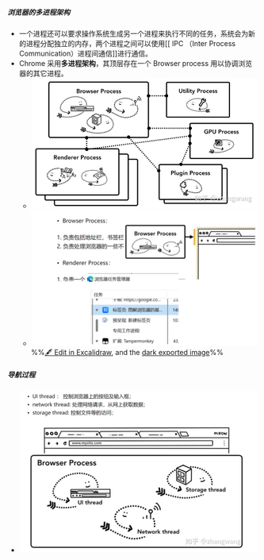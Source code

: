 ##### 浏览器的多进程架构
- 一个进程还可以要求操作系统生成另一个进程来执行不同的任务，系统会为新的进程分配独立的内存，两个进程之间可以使用[[ IPC （Inter Process Communication）进程间通信]]进行通信。
- Chrome 采用**多进程架构**，其顶层存在一个 Browser process 用以协调浏览器的其它进程。
	- ![](attachments/Pasted%20image%2020230101144706.png)
	- ![](attachments/%E4%BB%8E%E5%9C%A8%E6%B5%8F%E8%A7%88%E5%99%A8%E5%9C%B0%E5%9D%80%E6%A0%8F%E4%B8%AD%E8%BE%93%E5%85%A5%20url%20%E5%88%B0%E9%A1%B5%E9%9D%A2%E5%B1%95%E7%8E%B0%E7%9A%84%E7%9F%AD%E7%9F%AD%E5%87%A0%E7%A7%92%E5%86%85%E6%B5%8F%E8%A7%88%E5%99%A8%E7%A9%B6%E7%AB%9F%E5%81%9A%E4%BA%86%E4%BB%80%E4%B9%88%202023-01-01%2014.48.11.excalidraw.svg)
%%[🖋 Edit in Excalidraw](attachments/%E4%BB%8E%E5%9C%A8%E6%B5%8F%E8%A7%88%E5%99%A8%E5%9C%B0%E5%9D%80%E6%A0%8F%E4%B8%AD%E8%BE%93%E5%85%A5%20url%20%E5%88%B0%E9%A1%B5%E9%9D%A2%E5%B1%95%E7%8E%B0%E7%9A%84%E7%9F%AD%E7%9F%AD%E5%87%A0%E7%A7%92%E5%86%85%E6%B5%8F%E8%A7%88%E5%99%A8%E7%A9%B6%E7%AB%9F%E5%81%9A%E4%BA%86%E4%BB%80%E4%B9%88%202023-01-01%2014.48.11.excalidraw.md), and the [dark exported image](attachments/%E4%BB%8E%E5%9C%A8%E6%B5%8F%E8%A7%88%E5%99%A8%E5%9C%B0%E5%9D%80%E6%A0%8F%E4%B8%AD%E8%BE%93%E5%85%A5%20url%20%E5%88%B0%E9%A1%B5%E9%9D%A2%E5%B1%95%E7%8E%B0%E7%9A%84%E7%9F%AD%E7%9F%AD%E5%87%A0%E7%A7%92%E5%86%85%E6%B5%8F%E8%A7%88%E5%99%A8%E7%A9%B6%E7%AB%9F%E5%81%9A%E4%BA%86%E4%BB%80%E4%B9%88%202023-01-01%2014.48.11.excalidraw.dark.svg)%%
##### 导航过程
- ![](attachments/Pasted%20image%2020230101145037.png)